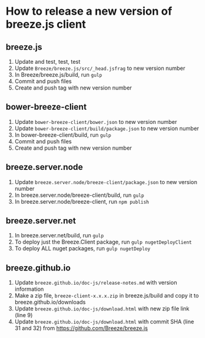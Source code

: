 # How to release a new version of breeze.js client

## breeze.js

1. Update and test, test, test
1. Update `Breeze/breeze.js/src/_head.jsfrag` to new version number
1. In Breeze/breeze.js/build, run `gulp`
1. Commit and push files
1. Create and push tag with new version number

## bower-breeze-client

1. Update `bower-breeze-client/bower.json` to new version number
1. Update `bower-breeze-client/build/package.json` to new version number
1. In bower-breeze-client/build, run `gulp`
1. Commit and push files
1. Create and push tag with new version number

## breeze.server.node

1. Update `breeze.server.node/breeze-client/package.json` to new version number
1. In breeze.server.node/breeze-client/build, run `gulp`
1. In breeze.server.node/breeze-client, run `npm publish`

## breeze.server.net

1. In breeze.server.net/build, run `gulp`
1. To deploy just the Breeze.Client package, run `gulp nugetDeployClient`
1. To deploy ALL nuget packages, run `gulp nugetDeploy`

## breeze.github.io

1. Update `breeze.github.io/doc-js/release-notes.md` with version information
1. Make a zip file, `breeze-client-x.x.x.zip` in breeze.js/build and copy it to breeze.github.io/downloads
1. Update `breeze.github.io/doc-js/download.html` with new zip file link (line 9)
1. Update `breeze.github.io/doc-js/download.html` with commit SHA (line 31 and 32) from https://github.com/Breeze/breeze.js

